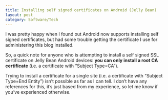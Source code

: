 ```yaml
---
title: Installing self signed certificates on Android (Jelly Bean)
layout: post
category: Software/Tech
---
```


I was pretty happy when I found out Android now supports installing self signed certificates, but had some trouble getting the certificate I use for administering this blog installed.

So, a quick note for anyone who is attempting to install a self signed SSL certificate on Jelly Bean Android devices: **you can only install a root CA certificate** (i.e. a certificate with “Subject Type=CA”).

Trying to install a certificate for a single site (i.e. a certificate with “Subject Type=End Entity”) isn’t possible as far as I can tell. I don’t have any references for this, it’s just based from my experience, so let me know if you’ve experienced otherwise.

